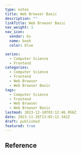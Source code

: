 ```yaml
---
type: notes
title: Web Browser Basic
description: ""
linkTitle: Web Browser Basic
nav_weight: 1
nav_icon:
  vendor: bs
  name: book
  color: blue

series:
  - Computer Science
  - Frontend
categories:
  - Computer Science
  - Frontend
  - Web Browser
  - Web Browser Basic
tags:
  - Computer Science
  - Frontend
  - Web Browser
  - Web Browser Basic
lastmod: 2023-12-10T03:12:46.956Z
date: 2023-11-26T13:02:12.342Z
draft: published
featured: true
---
```


## Reference
